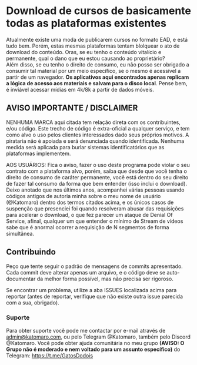 # Download de cursos de basicamente todas as plataformas existentes

Atualmente existe uma moda de publicarem cursos no formato EAD, e está tudo bem. Porém, estas mesmas plataformas tentam blolquear o ato de download do conteúdo. Oras, se eu tenho o conteúdo vitalício e permanente, qual o dano que eu estou causando ao proprietário?  
Além disso, se eu tenho o direito de consumo, eu não posso ser obrigado a consumir tal material por um meio específico, se o mesmo é 
acessível a partir de um navegador. **Os aplicativos aqui encontrados apenas replicam a lógica de acesso aos materiais e salvam para o disco local**. Pense bem, é inviável acessar mídias em 4k/8k a partir de dados móveis.

## AVISO IMPORTANTE / DISCLAIMER

NENHUMA MARCA aqui citada tem relação direta com os contribuintes, e/ou código. Este trecho de código é extra-oficial a qualquer serviço, e tem como alvo o uso pelos clientes interessados dado seus próprios motivos. A pirataria não é apoiada e será denunciada quando identificada. Nenhuma medida será aplicada para burlar sistemas identificatórios que as plataformas implementem.

AOS USUÁRIOS: Fica o aviso, fazer o uso deste programa pode violar o seu contrato com a plataforma alvo, porém, saiba que desde que você tenha o direito de consumo de caráter permanente, você está dentro do seu direito de fazer tal consumo da forma que bem entender (isso inclui o download). Deixo anotado que nos últimos anos, acompanhei várias pessoas usando códigos antigos de autoria minha sobre o meu nome de usuário (@Katomaro) dentro dos termos citados acima, e os únicos casos de suspenção que presenciei foi quando resolveram abusar das requisições para acelerar o download, o que fez parecer um ataque de Denial Of Service, afinal, qualquer um que entender o mínimo de Stream de vídeos sabe que é anormal ocorrer a requisição de N segmentos de forma simultânea.

## Contribuindo

Peço que tente seguir o padrão de mensagens de commits apresentado. Cada commit deve alterar apenas um arquivo, e o código deve se auto-documentar da melhor forma possível, mas não precisa ser rigoroso.

Se encontrar um problema, utilize a aba ISSUES localizada acima para reportar (antes de reportar, verifique que não existe outra issue parecida com a sua, obrigado).

### Suporte

Para obter suporte você pode me contactar por e-mail através de admin@katomaro.com, ou pelo Telegram @Katomaro, também pelo Discord @Katomaro. Você pode obter ajuda comunitária no meu grupo **(AVISO: O Grupo não é moderado e nem voltado para um assunto específico)** do Telegram: https://t.me/GatosDodois